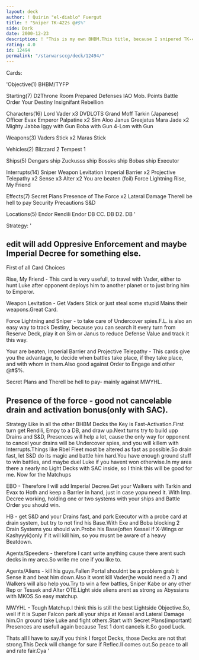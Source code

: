 ```yaml
---
layout: deck
author: ! Quirin "el-diablo" Fuergut
title: ! "Sniper TK-422s @#$%"
side: Dark
date: 2000-12-23
description: ! "This is my own BHBM.This title, because I snipered TK-422 and Force Lightninged Boushh in my last game."
rating: 4.0
id: 12494
permalink: "/starwarsccg/deck/12494/"
---
```

Cards: 

'Objective(1)
BHBM/TYFP

Starting(7)
D2Throne Room
Prepared Defenses
IAO
Mob. Points
Battle Order
Your Destiny
Insignifant Rebellion

Characters(16)
Lord Vader x3
DVDLOTS
Grand Moff Tarkin (Japanese)
Officer Evax
Emperor Palpatine x2
Sim Aloo
Janus Greejatus
Mara Jade x2
Mighty Jabba
Iggy with Gun
Boba with Gun
4-Lom with Gun

Weapons(3)
Vaders Stick x2
Maras Stick

Vehicles(2)
Blizzard 2
Tempest 1

Ships(5)
Dengars ship
Zuckusss ship
Bossks ship
Bobas ship
Executor

Interrupts(14)
Sniper
Weapon Levitation
Imperial Barrier x2
Projective Telepathy x2
Sense x3
Alter x2
You are beaten (foil)
Force Lightning
Rise, My Friend

Effects(7)
Secret Plans
Presence of The Force x2
Lateral Damage
Therell be hell to pay
Security Precautions
S&D

Locations(5)
Endor
Rendili
Endor DB
CC. DB
D2. DB '

Strategy: '

edit will add Oppresive Enforcement and maybe Imperial Decree for something else.
--------------------------------------------------
First of all Card Choices

Rise, My Friend - This card is very usefull, to travel with Vader, either to hunt Luke after opponent deploys him to another planet or to just bring him to Emperor.

Weapon Levitation - Get Vaders Stick or just steal some stupid Mains their weapons.Great Card.

Force Lightning and Sniper - to take care of Undercover spies.F.L. is also an easy way to track Destiny, because you can search it every turn from Reserve Deck, play it on Sim or Janus to reduce Defense Value and track it this way.

Your are beaten, Imperial Barrier and Projective Telepathy - This cards give you the advantage, to decide when battles take place, if they take place, and with whom in them.Also good against Order to Engage and other @#$%.

Secret Plans and Therell be hell to pay- mainly against MWYHL.

Presence of the force - good not cancelable drain and activation bonus(only with SAC).
--------------------------------------------------
Strategy
Like in all the other BHBM Decks the Key is Fast-Activation.First turn get Rendili, Empy to a DB, and draw up.Next  turns try to build upp Drains and S&D, Presences will help a lot, cause the only way for opponent to cancel your drains will be Undercover spies, and you will killem with Interrupts.Things like Rbel Fleet most be altered as fast as possible.So drain fast, let S&D do its magic and battle him hard.You have enough ground stuff to win battles, and maybe duel Luke if you havent won otherwise.In my area there a nearly no Light Decks with SAC inside, so I think this will be good for me.
Now for the Matchups

EBO - Therefore I will add Imperial Decree.Get your Walkers with Tarkin and Evax to Hoth and keep a Barrier in hand, just in case yopu need it.
With Imp. Decree working, holding one or two systems with your ships and Battle Order you should win.

HB - get S&D and your Drains fast, and park Executor with a probe card at drain system, but try to not find his Base.With Exe and Boba blocking 2 Drain Systems you should win.Probe his Base(often Kessel if X-Wings or Kashyyyk)only if it will kill him, so you musnt be aware of a heavy Beatdown.

Agents/Speeders - therefore I cant write anything cause there arent such decks in my area.So write me one if you like to.

Agents/Aliens - kill his guys.Fallen Portal shouldnt be a problem grab it Sense it and beat him down.Also it wont kill Vader(he would need a 7) and Walkers will also help you.Try to win a few battles, Sniper Kabe or any other Rep or Tessek and Alter OTE.Light side aliens arent as strong as Abyssians with MKOS.So easy matchup.

MWYHL - Tough Matchup.I think this is still the best Lightside Objective.So, well if it is Super Falcon park all your ships at Kessel and Lateral Damage him.On ground take Luke and fight others.Start with Secret Plans(important)
Presences are usefull again because Test 1 dont cancels it.So good Luck.

Thats all I have to say.If you think I forgot Decks, those Decks are not that strong.This Deck will change for sure if Reflec.II comes out.So peace to all and rate fair.Cya '
